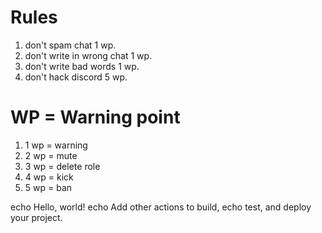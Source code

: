 # Rules
1. don't spam chat 1 wp.
2. don't write in wrong chat 1 wp.
3. don't write bad words 1 wp.
4. don't hack discord 5 wp.

# WP = Warning point
1. 1 wp = warning 
2. 2 wp = mute 
3. 3 wp = delete role
4. 4 wp = kick
5. 5 wp = ban 

echo Hello, world!
echo Add other actions to build,
echo test, and deploy your project.
